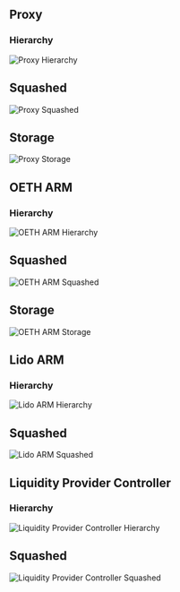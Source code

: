 ## Proxy

### Hierarchy

![Proxy Hierarchy](../../docs/ProxyHierarchy.svg)

## Squashed

![Proxy Squashed](../../docs/ProxySquashed.svg)

## Storage

![Proxy Storage](../../docs/ProxyStorage.svg)

## OETH ARM

### Hierarchy

![OETH ARM Hierarchy](../../docs/OEthARMHierarchy.svg)

## Squashed

![OETH ARM Squashed](../../docs/OEthARMSquashed.svg)

## Storage

![OETH ARM Storage](../../docs/OEthARMStorage.svg)

## Lido ARM

### Hierarchy

![Lido ARM Hierarchy](../../docs/LidoARMHierarchy.svg)

## Squashed

![Lido ARM Squashed](../../docs/LidoARMSquashed.svg)

<!-- ## OETH ARM Storage

![Lido ARM Storage](../../docs/LidoARMStorage.svg) -->

## Liquidity Provider Controller

### Hierarchy

![Liquidity Provider Controller Hierarchy](../../docs/LiquidityProviderControllerHierarchy.svg)

## Squashed

![Liquidity Provider Controller Squashed](../../docs/LiquidityProviderControllerSquashed.svg)
